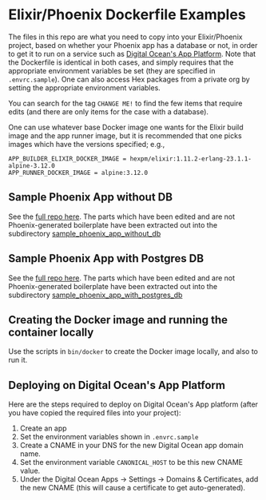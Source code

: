 # Elixir/Phoenix Dockerfile Examples

The files in this repo are what you need to copy into your Elixir/Phoenix project,
based on whether your Phoenix app has a database or not, in order to get it to run on a service such as 
[Digital Ocean's App Platform](https://www.digitalocean.com/products/app-platform/).  Note that the Dockerfile is identical
in both cases, and simply requires that the appropriate environment variables be set (they are specified
in `.envrc.sample`). One can also access Hex packages from a private org by setting the appropriate environment variables.

You can search for the tag `CHANGE ME!` to find the few items that require edits (and there are only items for the case with a 
database).

One can use whatever base Docker image one wants for the Elixir build image and the app runner image, but it is recommended that
one picks images which have the versions specified; e.g., 

    APP_BUILDER_ELIXIR_DOCKER_IMAGE = hexpm/elixir:1.11.2-erlang-23.1.1-alpine-3.12.0
    APP_RUNNER_DOCKER_IMAGE = alpine:3.12.0

## Sample Phoenix App without DB

See the [full repo here](https://github.com/geometerio/sample_phoenix_app_without_db).  The parts which have been edited
and are not Phoenix-generated boilerplate have been extracted out into the 
subdirectory [sample_phoenix_app_without_db](sample_phoenix_app_without_db)

## Sample Phoenix App with Postgres DB

See the [full repo here](https://github.com/geometerio/sample_phoenix_app_with_postgres_db).  The parts which have been edited
and are not Phoenix-generated boilerplate have been extracted out into the 
subdirectory [sample_phoenix_app_with_postgres_db](sample_phoenix_app_with_postgres_db)

## Creating the Docker image and running the container locally

Use the scripts in `bin/docker` to create the Docker image locally, and also to run it.

## Deploying on Digital Ocean's App Platform

Here are the steps required to deploy on Digital Ocean's App platform (after you have copied the required files
into your project):

1) Create an app
1) Set the environment variables shown in `.envrc.sample`
1) Create a CNAME in your DNS for the new Digital Ocean app domain name.
1) Set the environment variable `CANONICAL_HOST` to be this new CNAME value.
1) Under the Digital Ocean Apps -> Settings -> Domains & Certificates, add the new CNAME (this will
   cause a certificate to get auto-generated).
